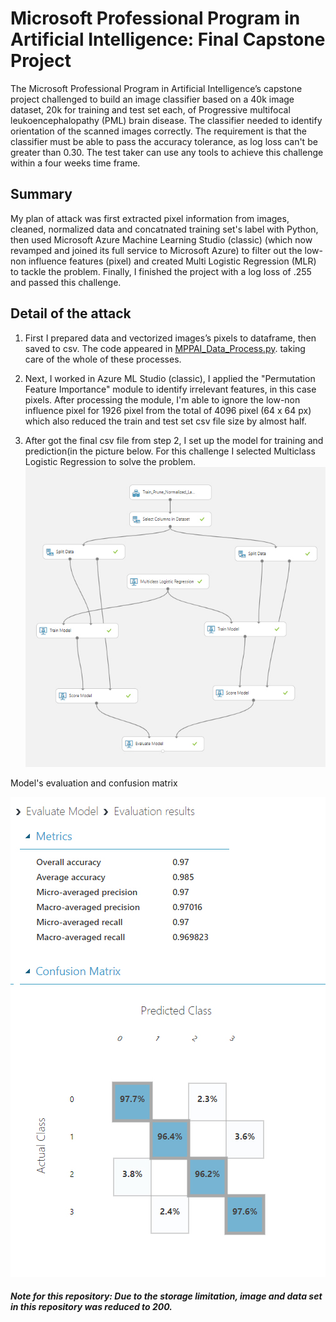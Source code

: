# Microsoft Professional Program in Artificial Intelligence: Final Capstone Project

The Microsoft Professional Program in Artificial Intelligence’s capstone project challenged to build an image classifier based on a 40k image dataset, 20k for training and test set each, of Progressive multifocal leukoencephalopathy (PML) brain disease. The classifier needed to identify orientation of the scanned images correctly. The requirement is that the classifier must be able to pass the accuracy tolerance, as log loss can't be greater than 0.30. 
The test taker can use any tools to achieve this challenge within a four weeks time frame. 

## Summary
My plan of attack was first extracted pixel information from images, cleaned, normalized data and concatnated training set's label with Python, then used Microsoft Azure Machine Learning Studio (classic) (which now revamped and joined its full service to Microsoft Azure) to filter out the low-non influence features (pixel) and created Multi Logistic Regression (MLR) to tackle the problem. Finally, I finished the project with a log loss of .255 and passed this challenge.

## Detail of the attack

1. First I prepared data and vectorized images’s pixels to dataframe, then saved to csv. The code appeared in [MPPAI_Data_Process.py](https://github.com/singhanart/Microsoft_Professional_Program_in_AI_Capstone/blob/master/MPPAI_Data_Process.py/).
taking care of the whole of these processes.

2. Next, I worked in Azure ML Studio (classic), I applied the "Permutation Feature Importance" module to identify irrelevant features, in this case pixels. After processing the module, I'm able to ignore the low-non influence pixel for 1926 pixel from the total of 4096 pixel (64 x 64 px) which also reduced the train and test set csv file size by almost half.

3. After got the final csv file from step 2, I set up the model for training and prediction(in the picture below. For this challenge I selected Multiclass Logistic Regression to solve the problem.
![Multiclass Logistic Regression](readme_pic/model.jpg)

Model's evaluation and confusion matrix 

![Evaluation](readme_pic/eval.jpg)

##### Note for this repository: Due to the storage limitation, image and data set in this repository was reduced to 200.
